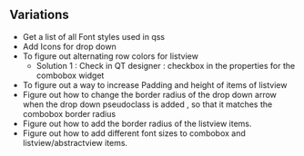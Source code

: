 ## Variations 
- Get a list of all Font styles used in qss
- Add Icons for drop down
- To figure out alternating row colors for listview 
    - Solution 1 : Check in QT designer : checkbox in the properties for the combobox widget
- To figure out a way to increase Padding and height of items of listview
- Figure out how to change the border radius of the drop down arrow when the drop down pseudoclass is added , so that it matches the combobox border radius
- Figure out how to add the border radius of the listview items.
- Figure out how to add different font sizes to combobox and listview/abstractview items.